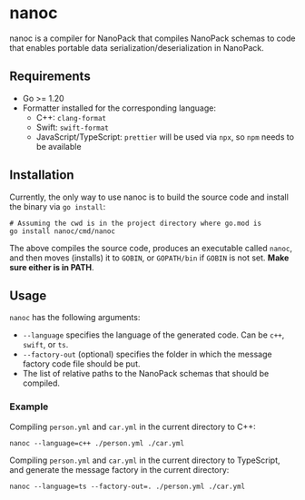 # nanoc

nanoc is a compiler for NanoPack that compiles NanoPack schemas to code that enables portable data
serialization/deserialization in NanoPack.

## Requirements

- Go >= 1.20
- Formatter installed for the corresponding language:
    - C++: `clang-format`
    - Swift: `swift-format`
    - JavaScript/TypeScript: `prettier` will be used via `npx`, so `npm` needs to be available

## Installation

Currently, the only way to use nanoc is to build the source code and install the binary via `go install`:

```
# Assuming the cwd is in the project directory where go.mod is
go install nanoc/cmd/nanoc
```

The above compiles the source code, produces an executable called `nanoc`, and then moves (installs) it to `GOBIN`, or `GOPATH/bin` if `GOBIN` is not set. **Make sure either is in PATH**.

## Usage

`nanoc` has the following arguments:
- `--language` specifies the language of the generated code. Can be `c++`, `swift`, or `ts`.
- `--factory-out` (optional) specifies the folder in which the message factory code file should be put.
- The list of relative paths to the NanoPack schemas that should be compiled.

### Example

Compiling `person.yml` and `car.yml` in the current  directory to C++:

```
nanoc --language=c++ ./person.yml ./car.yml
```

Compiling `person.yml` and `car.yml` in the current directory to TypeScript, and generate the message factory in the current directory:

```
nanoc --language=ts --factory-out=. ./person.yml ./car.yml
```
